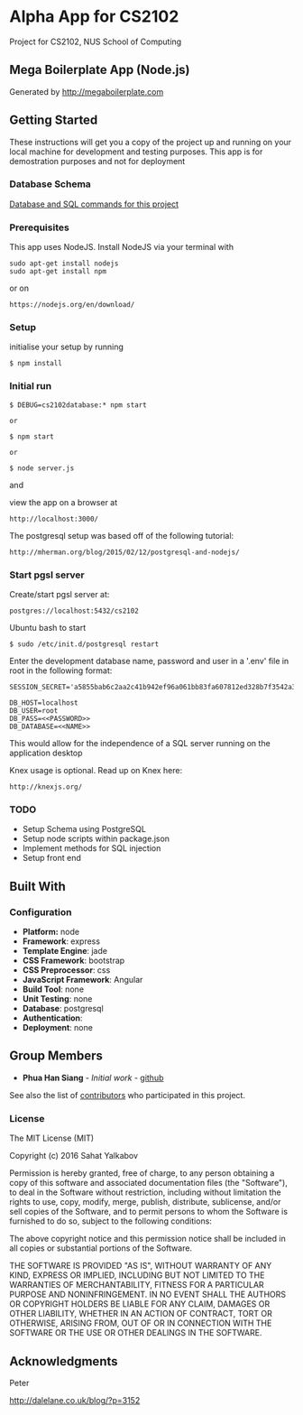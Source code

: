 # Alpha App for CS2102

Project for CS2102, NUS School of Computing

## Mega Boilerplate App (Node.js)

Generated by http://megaboilerplate.com

## Getting Started

These instructions will get you a copy of the project up and running on your local machine for development and testing purposes. This app is for demostration purposes and not for deployment

### Database Schema

[Database and SQL commands for this project](docs/databaseSchema.md)

### Prerequisites

This app uses NodeJS. Install NodeJS via your terminal with 

```
sudo apt-get install nodejs
sudo apt-get install npm
```
or on

```
https://nodejs.org/en/download/
```

### Setup

initialise your setup by running

```
$ npm install
```

### Initial run

```
$ DEBUG=cs2102database:* npm start

or

$ npm start

or

$ node server.js

```

and

view the app on a browser at 

```
http://localhost:3000/
```

The postgresql setup was based off of the following tutorial: 

```
http://mherman.org/blog/2015/02/12/postgresql-and-nodejs/
```

### Start pgsl server
Create/start pgsl server at:

```
postgres://localhost:5432/cs2102
```

Ubuntu bash to start

```
$ sudo /etc/init.d/postgresql restart
```

Enter the development database name, password and user in a '.env' file in root in the following format:

```
SESSION_SECRET='a5855bab6c2aa2c41b942ef96a061bb83fa607812ed328b7f3542a383d794b5d'

DB_HOST=localhost
DB_USER=root
DB_PASS=<<PASSWORD>>
DB_DATABASE=<<NAME>>
```

This would allow for the independence of a SQL server running on the application desktop

Knex usage is optional. Read up on Knex here:

```
http://knexjs.org/
```

### TODO
- Setup Schema using PostgreSQL
- Setup node scripts within package.json
- Implement methods for SQL injection
- Setup front end

## Built With
### Configuration
- **Platform:** node
- **Framework**: express
- **Template Engine**: jade
- **CSS Framework**: bootstrap
- **CSS Preprocessor**: css
- **JavaScript Framework**: Angular
- **Build Tool**: none
- **Unit Testing**: none
- **Database**: postgresql
- **Authentication**: 
- **Deployment**: none

## Group Members

* **Phua Han Siang** - *Initial work* - [github](https://github.com/hansiang93)

See also the list of [contributors](https://github.com/your/project/contributors) who participated in this project.


### License
The MIT License (MIT)

Copyright (c) 2016 Sahat Yalkabov

Permission is hereby granted, free of charge, to any person obtaining a copy of this software and associated documentation files (the "Software"), to deal in the Software without restriction, including without limitation the rights to use, copy, modify, merge, publish, distribute, sublicense, and/or sell copies of the Software, and to permit persons to whom the Software is furnished to do so, subject to the following conditions:

The above copyright notice and this permission notice shall be included in all copies or substantial portions of the Software.

THE SOFTWARE IS PROVIDED "AS IS", WITHOUT WARRANTY OF ANY KIND, EXPRESS OR IMPLIED, INCLUDING BUT NOT LIMITED TO THE WARRANTIES OF MERCHANTABILITY, FITNESS FOR A PARTICULAR PURPOSE AND NONINFRINGEMENT. IN NO EVENT SHALL THE AUTHORS OR COPYRIGHT HOLDERS BE LIABLE FOR ANY CLAIM, DAMAGES OR OTHER LIABILITY, WHETHER IN AN ACTION OF CONTRACT, TORT OR OTHERWISE, ARISING FROM, OUT OF OR IN CONNECTION WITH THE SOFTWARE OR THE USE OR OTHER DEALINGS IN THE SOFTWARE.



## Acknowledgments

Peter

http://dalelane.co.uk/blog/?p=3152
